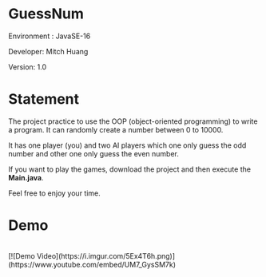 <h1>GuessNum</h1>
<p>Environment : JavaSE-16</p>
<p>Developer: Mitch Huang</p>
<p>Version: 1.0</p>
<h1>Statement</h1>
<p> The project practice to use the OOP (object-oriented programming) to write a program. It can randomly create a number between 0 to 10000. </p>
<p> It has one player (you) and two AI players which one only guess the odd number and other one only guess the even number. </p>
<p> If you want to play the games, download the project and then execute the <b>Main.java</b>. </p>
<p> Feel free to enjoy your time. </p>
<h1>Demo</h1>
<br>[![Demo Video](https://i.imgur.com/5Ex4T6h.png)](https://www.youtube.com/embed/UM7_GysSM7k) </br>
